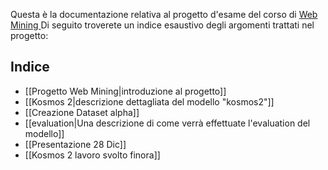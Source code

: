 Questa è la documentazione relativa al progetto d'esame del corso di [Web Mining ](https://sag.art.uniroma2.it/didattica/basili/WmIR_22_23/) 
Di seguito troverete un indice esaustivo degli argomenti trattati nel progetto:

## Indice
- [[Progetto Web Mining|introduzione al progetto]]
- [[Kosmos 2|descrizione dettagliata del modello "kosmos2"]]
- [[Creazione Dataset alpha]]
- [[evaluation|Una descrizione di come verrà effettuate l'evaluation del modello]]
- [[Presentazione 28 Dic]]
- [[Kosmos 2 lavoro svolto finora]]
